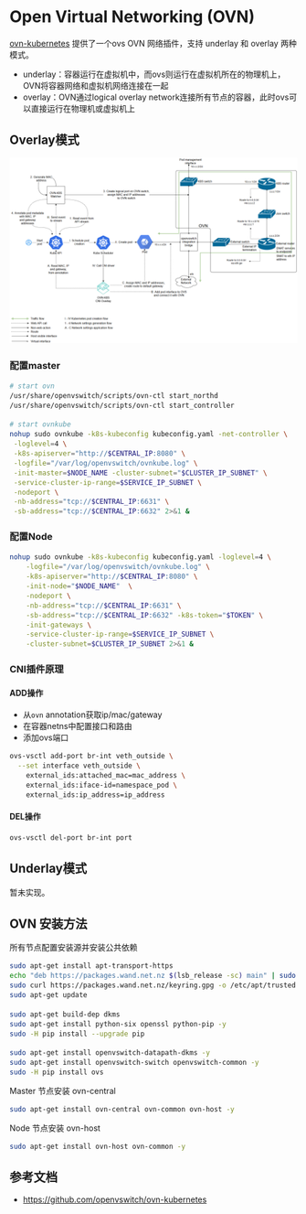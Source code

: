 # Open Virtual Networking (OVN)

[ovn-kubernetes](https://github.com/openvswitch/ovn-kubernetes) 提供了一个ovs OVN 网络插件，支持 underlay 和 overlay 两种模式。

- underlay：容器运行在虚拟机中，而ovs则运行在虚拟机所在的物理机上，OVN将容器网络和虚拟机网络连接在一起
- overlay：OVN通过logical overlay network连接所有节点的容器，此时ovs可以直接运行在物理机或虚拟机上

## Overlay模式

![](images/ovn-kubernetes.png)

### 配置master

```sh
# start ovn
/usr/share/openvswitch/scripts/ovn-ctl start_northd
/usr/share/openvswitch/scripts/ovn-ctl start_controller

# start ovnkube
nohup sudo ovnkube -k8s-kubeconfig kubeconfig.yaml -net-controller \
 -loglevel=4 \
 -k8s-apiserver="http://$CENTRAL_IP:8080" \
 -logfile="/var/log/openvswitch/ovnkube.log" \
 -init-master=$NODE_NAME -cluster-subnet="$CLUSTER_IP_SUBNET" \
 -service-cluster-ip-range=$SERVICE_IP_SUBNET \
 -nodeport \
 -nb-address="tcp://$CENTRAL_IP:6631" \
 -sb-address="tcp://$CENTRAL_IP:6632" 2>&1 &
```

### 配置Node

```sh
nohup sudo ovnkube -k8s-kubeconfig kubeconfig.yaml -loglevel=4 \
    -logfile="/var/log/openvswitch/ovnkube.log" \
    -k8s-apiserver="http://$CENTRAL_IP:8080" \
    -init-node="$NODE_NAME"  \
    -nodeport \
    -nb-address="tcp://$CENTRAL_IP:6631" \
    -sb-address="tcp://$CENTRAL_IP:6632" -k8s-token="$TOKEN" \
    -init-gateways \
    -service-cluster-ip-range=$SERVICE_IP_SUBNET \
    -cluster-subnet=$CLUSTER_IP_SUBNET 2>&1 &
```

### CNI插件原理

#### ADD操作

- 从`ovn` annotation获取ip/mac/gateway
- 在容器netns中配置接口和路由
- 添加ovs端口

```sh
ovs-vsctl add-port br-int veth_outside \
  --set interface veth_outside \
    external_ids:attached_mac=mac_address \
    external_ids:iface-id=namespace_pod \
    external_ids:ip_address=ip_address
```

#### DEL操作

```sh
ovs-vsctl del-port br-int port
```

## Underlay模式

暂未实现。

## OVN 安装方法

所有节点配置安装源并安装公共依赖

```sh
sudo apt-get install apt-transport-https
echo "deb https://packages.wand.net.nz $(lsb_release -sc) main" | sudo tee /etc/apt/sources.list.d/wand.list
sudo curl https://packages.wand.net.nz/keyring.gpg -o /etc/apt/trusted.gpg.d/wand.gpg
sudo apt-get update

sudo apt-get build-dep dkms
sudo apt-get install python-six openssl python-pip -y
sudo -H pip install --upgrade pip

sudo apt-get install openvswitch-datapath-dkms -y
sudo apt-get install openvswitch-switch openvswitch-common -y
sudo -H pip install ovs
```

Master 节点安装 ovn-central

```sh
sudo apt-get install ovn-central ovn-common ovn-host -y
```

Node 节点安装 ovn-host

```sh
sudo apt-get install ovn-host ovn-common -y
```

## 参考文档

- <https://github.com/openvswitch/ovn-kubernetes>
